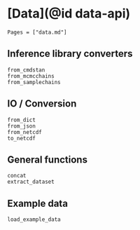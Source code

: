 # [Data](@id data-api)

```@index
Pages = ["data.md"]
```

## Inference library converters

```@docs
from_cmdstan
from_mcmcchains
from_samplechains
```

## IO / Conversion

```@docs
from_dict
from_json
from_netcdf
to_netcdf
```

## General functions

```@docs
concat
extract_dataset
```

## Example data

```@docs
load_example_data
```
